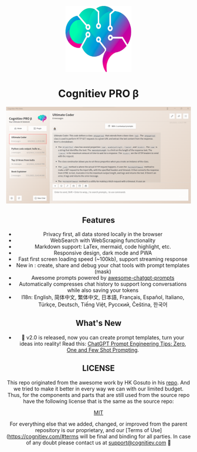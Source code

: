 <div align="center">
<img src="public/apple-touch-icon.png" alt="icon"/>

<h1 align="center">Cognitiev PRO β</h1>

![Cognitiev PRO β Screengrab](image.png)


## Features


- Privacy first, all data stored locally in the browser
- WebSearch with WebScraping functionality
- Markdown support: LaTex, mermaid, code highlight, etc.
- Responsive design, dark mode and PWA
- Fast first screen loading speed (~100kb), support streaming response
- New in : create, share and debug your chat tools with prompt templates (mask)
- Awesome prompts powered by [awesome-chatgpt-prompts](https://github.com/f/awesome-chatgpt-prompts)
- Automatically compresses chat history to support long conversations while also saving your tokens
- I18n: English, 简体中文, 繁体中文, 日本語, Français, Español, Italiano, Türkçe, Deutsch, Tiếng Việt, Русский, Čeština, 한국어

## What's New

- 🚀 v2.0 is released, now you can create prompt templates, turn your ideas into reality! Read this: [ChatGPT Prompt Engineering Tips: Zero, One and Few Shot Prompting](https://www.allabtai.com/prompt-engineering-tips-zero-one-and-few-shot-prompting/).


## LICENSE

   This repo originated from the awesome work by HK Gosuto in his [repo](https://github.com/Hk-Gosuto/ChatGPT-Next-Web-LangChain). And we tried to make it better in every way we can with our limited budget. Thus, for the components and parts that are still used from the source repo have the following license that is the same as the source repo:
   
[MIT](https://github.com/Hk-Gosuto/ChatGPT-Next-Web-LangChain/blob/main/LICENSE)
   
   
   For everything else that we added, changed, or improved from the parent repository is our proprietary, and our [Terms of Use](https://cognitiev.com/#terms will be final and binding for all parties. In case of any doubt please contact us at support@cognitiev.com 🧠
